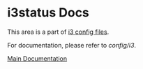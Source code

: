# i3status Docs

This area is a part of [i3 config files](https://github.com/mahdymirzade/dotfiles/tree/main/config/i3).

For documentation, please refer to _config/i3_.

[Main Documentation](https://i3wm.org/docs/userguide.html#_configuring_i3bar)
